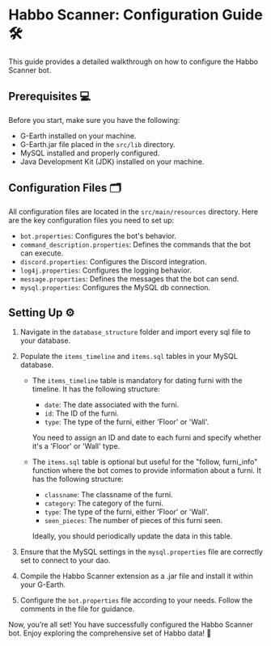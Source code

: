 # Habbo Scanner: Configuration Guide 🛠️

This guide provides a detailed walkthrough on how to configure the Habbo Scanner bot. 

## Prerequisites 💻

Before you start, make sure you have the following:

- G-Earth installed on your machine.
- G-Earth.jar file placed in the `src/lib` directory.
- MySQL installed and properly configured.
- Java Development Kit (JDK) installed on your machine.

## Configuration Files 🗂️

All configuration files are located in the `src/main/resources` directory. Here are the key configuration files you need to set up:

- `bot.properties`: Configures the bot's behavior.
- `command_description.properties`: Defines the commands that the bot can execute.
- `discord.properties`: Configures the Discord integration.
- `log4j.properties`: Configures the logging behavior.
- `message.properties`: Defines the messages that the bot can send.
- `mysql.properties`: Configures the MySQL db connection.

## Setting Up ⚙️

1. Navigate in the `database_structure` folder and import every sql file to your database.
2. Populate the `items_timeline` and `items.sql` tables in your MySQL database. 

   - The `items_timeline` table is mandatory for dating furni with the timeline. It has the following structure:
     - `date`: The date associated with the furni.
     - `id`: The ID of the furni.
     - `type`: The type of the furni, either 'Floor' or 'Wall'.
     
     You need to assign an ID and date to each furni and specify whether it's a 'Floor' or 'Wall' type.

   - The `items.sql` table is optional but useful for the "follow, furni_info" function where the bot comes to provide information about a furni. It has the following structure:
     - `classname`: The classname of the furni.
     - `category`: The category of the furni.
     - `type`: The type of the furni, either 'Floor' or 'Wall'.
     - `seen_pieces`: The number of pieces of this furni seen.
     
     Ideally, you should periodically update the data in this table.

3. Ensure that the MySQL settings in the `mysql.properties` file are correctly set to connect to your dao.
4. Compile the Habbo Scanner extension as a .jar file and install it within your G-Earth.
5. Configure the `bot.properties` file according to your needs. Follow the comments in the file for guidance.

Now, you’re all set! You have successfully configured the Habbo Scanner bot. Enjoy exploring the comprehensive set of Habbo data! 🎉

